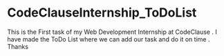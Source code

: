 # CodeClauseInternship_ToDoList
This is the First task of my Web Development Internship at CodeClause . I have made the ToDo List where we can add our task and do it on time . Thanks 
